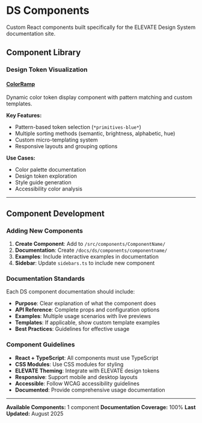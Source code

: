 # DS Components

Custom React components built specifically for the ELEVATE Design System documentation site.

## Component Library

### Design Token Visualization

#### [ColorRamp](./colorramp/)
Dynamic color token display component with pattern matching and custom templates.

**Key Features:**
- Pattern-based token selection (`*primitives-blue*`)
- Multiple sorting methods (semantic, brightness, alphabetic, hue)
- Custom micro-templating system
- Responsive layouts and grouping options

**Use Cases:**
- Color palette documentation
- Design token exploration
- Style guide generation
- Accessibility color analysis

---

## Component Development

### Adding New Components

1. **Create Component**: Add to `/src/components/ComponentName/`
2. **Documentation**: Create `/docs/ds/components/componentname/`
3. **Examples**: Include interactive examples in documentation
4. **Sidebar**: Update `sidebars.ts` to include new component

### Documentation Standards

Each DS component documentation should include:

- **Purpose**: Clear explanation of what the component does
- **API Reference**: Complete props and configuration options
- **Examples**: Multiple usage scenarios with live previews
- **Templates**: If applicable, show custom template examples
- **Best Practices**: Guidelines for effective usage

### Component Guidelines

- **React + TypeScript**: All components must use TypeScript
- **CSS Modules**: Use CSS modules for styling
- **ELEVATE Theming**: Integrate with ELEVATE design tokens
- **Responsive**: Support mobile and desktop layouts
- **Accessible**: Follow WCAG accessibility guidelines
- **Documented**: Provide comprehensive usage documentation

---

**Available Components:** 1 component
**Documentation Coverage:** 100%
**Last Updated:** August 2025